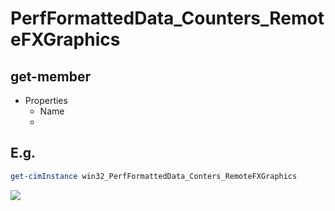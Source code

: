 # PerfFormattedData_Counters_RemoteFXGraphics

## get-member
* Properties
  * Name
  * 

## E.g.
````PowerShell
get-cimInstance win32_PerfFormattedData_Conters_RemoteFXGraphics
````
[<img src="https://i.imgur.com/ywlMLlN.png">](https://i.imgur.com/ywlMLlN.png)

